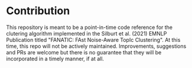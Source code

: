 # Contribution
This repository is meant to be a point-in-time code reference for the clutering algorithm implemented in the Silburt et al. (2021) EMNLP Publication titled "FANATIC: FAst Noise-Aware TopIc Clustering". At this time, this repo will not be actively maintained. Improvements, suggestions and PRs are welcome but there is no guarantee that they will be incorporated in a timely manner, if at all.